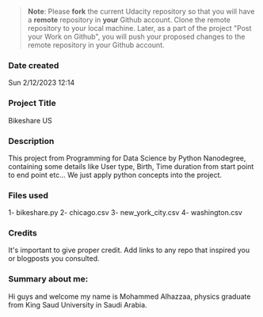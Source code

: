 >**Note**: Please **fork** the current Udacity repository so that you will have a **remote** repository in **your** Github account. Clone the remote repository to your local machine. Later, as a part of the project "Post your Work on Github", you will push your proposed changes to the remote repository in your Github account.

### Date created
Sun 2/12/2023 12:14

### Project Title
Bikeshare US

### Description
This project from Programming for Data Science by Python Nanodegree, containing some details like User type, Birth, Time duration from start point to end point etc...
We just apply python concepts into the project.
### Files used
1- bikeshare.py
2- chicago.csv
3- new_york_city.csv
4- washington.csv

### Credits
It's important to give proper credit. Add links to any repo that inspired you or blogposts you consulted.

### Summary about me:
Hi guys and welcome my name is Mohammed Alhazzaa, physics graduate from King Saud University in Saudi Arabia. 